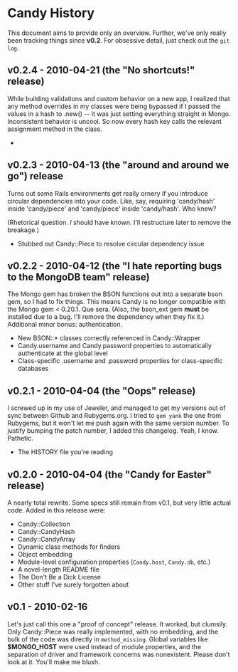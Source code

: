 # Candy History

This document aims to provide only an overview.  Further, we've only really been tracking things since **v0.2**.  For obsessive detail, just check out the `git log`.

## v0.2.4 - 2010-04-21 (the "No shortcuts!" release)

While building validations and custom behavior on a new app, I realized that any method overrides in my classes
were being bypassed if I passed the values in a hash to .new() -- it was just setting everything straight in Mongo.
Inconsistent behavior is uncool.  So now every hash key calls the relevant assignment method in the class.

* 

## v0.2.3 - 2010-04-13 (the "around and around we go") release

Turns out some Rails environments get really ornery if you introduce circular dependencies into your code.  Like, say, requiring 'candy/hash' inside 'candy/piece' and 'candy/piece' inside 'candy/hash'.  Who knew?

(Rhetorical question.  _I_ should have known.  I'll restructure later to remove the breakage.)

* Stubbed out Candy::Piece to resolve circular dependency issue


## v0.2.2 - 2010-04-12 (the "I hate reporting bugs to the MongoDB team" release)

The Mongo gem has broken the BSON functions out into a separate bson gem, so I had to fix things.  This means Candy is no longer compatible with the Mongo gem < 0.20.1.  Que sera.  (Also, the bson_ext gem **must** be installed due to a bug.  I'll remove the dependency when they fix it.)  Additional minor bonus: authentication.

* New BSON::* classes correctly referenced in Candy::Wrapper
* Candy.username and Candy.password properties to automatically authenticate at the global level
* Class-specific .username and .password properties for class-specific databases

## v0.2.1 - 2010-04-04 (the "Oops" release)

I screwed up in my use of Jeweler, and managed to get my versions out of sync between Github and Rubygems.org.  I tried to `gem yank` the one from Rubygems, but it won't let me push again with the same version number.  To justify bumping the patch number, I added this changelog.  Yeah, I know.  Pathetic.

* The HISTORY file you're reading

## v0.2.0 - 2010-04-04 (the "Candy for Easter" release)

A nearly total rewrite.  Some specs still remain from v0.1, but very little actual code.  Added in this release were:

* Candy::Collection
* Candy::CandyHash
* Candy::CandyArray
* Dynamic class methods for finders
* Object embedding
* Module-level configuration properties (`Candy.host`, `Candy.db`, etc.)
* A novel-length README file
* The Don't Be a Dick License
* Other stuff I've surely forgotten about

## v0.1 - 2010-02-16

Let's just call this one a "proof of concept" release.  It worked, but clumsily.  Only Candy::Piece was really implemented, with no embedding, and the bulk of the code was directly in `method_missing`.  Global variables like **$MONGO_HOST** were used instead of module properties, and the separation of driver and framework concerns was nonexistent.  Please don't look at it.  You'll make me blush.